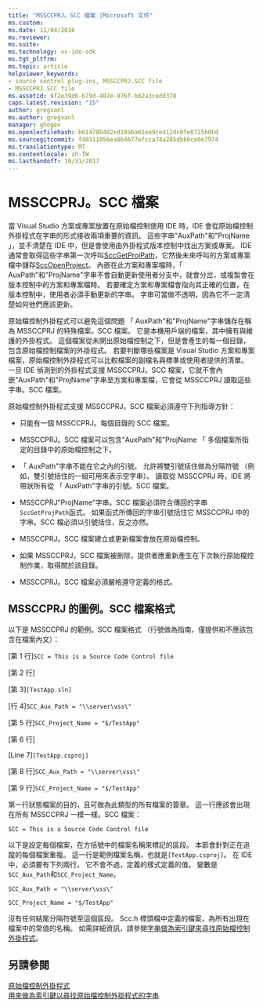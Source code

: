 ```yaml
---
title: "MSSCCPRJ。SCC 檔案 |Microsoft 文件"
ms.custom: 
ms.date: 11/04/2016
ms.reviewer: 
ms.suite: 
ms.technology: vs-ide-sdk
ms.tgt_pltfrm: 
ms.topic: article
helpviewer_keywords:
- source control plug-ins, MSSCCPRJ.SCC file
- MSSCCPRJ.SCC file
ms.assetid: 6f2e39d6-b79d-407e-976f-b62a3cedd378
caps.latest.revision: "15"
author: gregvanl
ms.author: gregvanl
manager: ghogen
ms.openlocfilehash: b61478b482ed10aba61ea9ce412dc0fe0725b0bd
ms.sourcegitcommit: f40311056ea0b4677efcca74a285dbb0ce0e7974
ms.translationtype: MT
ms.contentlocale: zh-TW
ms.lasthandoff: 10/31/2017
---
```

# <a name="mssccprjscc-file"></a>MSSCCPRJ。SCC 檔案
當 Visual Studio 方案或專案放置在原始檔控制使用 IDE 時，IDE 會從原始檔控制外掛程式在字串的形式接收兩項重要的資訊。 這些字串"AuxPath"和"ProjName 」，並不清楚在 IDE 中，但是會使用由外掛程式版本控制中找出方案或專案。 IDE 通常會取得這些字串第一次呼叫[SccGetProjPath](../extensibility/sccgetprojpath-function.md)，它然後未來呼叫的方案或專案檔中儲存[SccOpenProject](../extensibility/sccopenproject-function.md)。 內嵌在此方案和專案檔時，「 AuxPath"和"ProjName"字串不會自動更新使用者分支中，就會分岔，或複製會在版本控制中的方案和專案檔時。 若要確定方案和專案檔會指向其正確的位置，在版本控制中，使用者必須手動更新的字串。 字串可當做不透明，因為它不一定清楚如何他們應該更新。  
  
 原始檔控制外掛程式可以避免這個問題 「 AuxPath"和"ProjName"字串儲存在稱為 MSSCCPRJ 的特殊檔案。SCC 檔案。 它是本機用戶端的檔案，其中擁有與維護的外掛程式。 這個檔案從未開出原始檔控制之下，但是會產生的每一個目錄，包含原始檔控制檔案的外掛程式。 若要判斷哪些檔案是 Visual Studio 方案和專案檔案，原始檔控制外掛程式可以比較檔案的副檔名與標準或使用者提供的清單。 一旦 IDE 偵測到的外掛程式支援 MSSCCPRJ。SCC 檔案，它就不會內嵌"AuxPath"和"ProjName"字串至方案和專案檔，它會從 MSSCCPRJ 讀取這些字串。SCC 檔案。  
  
 原始檔控制外掛程式支援 MSSCCPRJ。SCC 檔案必須遵守下列指導方針：  
  
-   只能有一個 MSSCCPRJ。每個目錄的 SCC 檔案。  
  
-   MSSCCPRJ。SCC 檔案可以包含"AuxPath"和"ProjName 「 多個檔案所指定的目錄中的原始檔控制之下。  
  
-   「 AuxPath"字串不能在它之內的引號。 允許將雙引號括住做為分隔符號 （例如，雙引號括住的一組可用來表示空字串）。 讀取從 MSSCCPRJ 時，IDE 將帶狀所有從 「 AuxPath"字串的引號。SCC 檔案。  
  
-   MSSCCPRJ"ProjName"字串。SCC 檔案必須符合傳回的字串`SccGetProjPath`函式。 如果函式所傳回的字串引號括住它 MSSCCPRJ 中的字串。SCC 檔必須以引號括住，反之亦然。  
  
-   MSSCCPRJ。SCC 檔案建立或更新檔案會放在原始檔控制。  
  
-   如果 MSSCCPRJ。SCC 檔案被刪除，提供者應重新產生在下次執行原始檔控制作業，取得關於該目錄。  
  
-   MSSCCPRJ。SCC 檔案必須嚴格遵守定義的格式。  
  
## <a name="an-illustration-of-the-mssccprjscc-file-format"></a>MSSCCPRJ 的圖例。SCC 檔案格式  
 以下是 MSSCCPRJ 的範例。SCC 檔案格式 （行號做為指南，僅提供和不應該包含在檔案內文）：  
  
 [第 1 行]`SCC = This is a Source Code Control file`  
  
 [第 2 行]  
  
 [第 3]`[TestApp.sln]`  
  
 [行 4]`SCC_Aux_Path = "\\server\vss\"`  
  
 [第 5 行]`SCC_Project_Name = "$/TestApp"`  
  
 [第 6 行]  
  
 [Line 7]`[TestApp.csproj]`  
  
 [第 8 行]`SCC_Aux_Path = "\\server\vss\"`  
  
 [第 9 行]`SCC_Project_Name = "$/TestApp"`  
  
 第一行狀態檔案的目的，且可做為此類型的所有檔案的簽章。 這一行應該會出現在所有 MSSCCPRJ 一模一樣。SCC 檔案：  
  
 `SCC = This is a Source Code Control file`  
  
 以下是設定每個檔案，在方括號中的檔案名稱來標記的區段。 本節會針對正在追蹤的每個檔案重複。 這一行是範例檔案名稱，也就是`[TestApp.csproj]`。 在 IDE 中，必須要有下列兩行。 它不會不過，定義的樣式定義的值。 變數是`SCC_Aux_Path`和`SCC_Project_Name`。  
  
 `SCC_Aux_Path = "\\server\vss\"`  
  
 `SCC_Project_Name = "$/TestApp"`  
  
 沒有任何結尾分隔符號至這個區段。 Scc.h 標頭檔中定義的檔案，為所有出現在檔案中的常值的名稱。 如需詳細資訊，請參閱[字串做為索引鍵來尋找原始檔控制外掛程式](../extensibility/strings-used-as-keys-for-finding-a-source-control-plug-in.md)。  
  
## <a name="see-also"></a>另請參閱  
 [原始檔控制外掛程式](../extensibility/source-control-plug-ins.md)   
 [用來做為索引鍵以尋找原始檔控制外掛程式的字串](../extensibility/strings-used-as-keys-for-finding-a-source-control-plug-in.md)